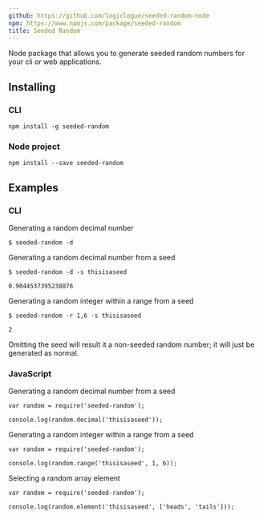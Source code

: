 ```yaml
---
github: https://github.com/logiclogue/seeded-random-node
npm: https://www.npmjs.com/package/seeded-random 
title: Seeded Random
---
```


Node package that allows you to generate seeded random numbers for your cli or web applications.

## Installing

### CLI

`npm install -g seeded-random`

### Node project

`npm install --save seeded-random`

## Examples

### CLI

Generating a random decimal number

`$ seeded-random -d`

Generating a random decimal number from a seed

`$ seeded-random -d -s thisisaseed`

`0.9044537395238876`

Generating a random integer within a range from a seed

`$ seeded-random -r 1,6 -s thisisaseed`

`2`

Omitting the seed will result it a non-seeded random number; it will just be generated as normal.

### JavaScript

Generating a random decimal number from a seed

```
var random = require('seeded-random');

console.log(random.decimal('thisisaseed'));
```

Generating a random integer within a range from a seed

```
var random = require('seeded-random');

console.log(random.range('thisisaseed', 1, 6));
```

Selecting a random array element

```
var random = require('seeded-random');

console.log(random.element('thisisaseed', ['heads', 'tails']));
```
